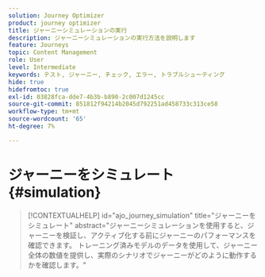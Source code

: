 ```yaml
---
solution: Journey Optimizer
product: journey optimizer
title: ジャーニーシミュレーションの実行
description: ジャーニーシミュレーションの実行方法を説明します
feature: Journeys
topic: Content Management
role: User
level: Intermediate
keywords: テスト, ジャーニー, チェック, エラー, トラブルシューティング
hide: true
hidefromtoc: true
exl-id: 03828fca-dde7-4b3b-b890-2c007d1245cc
source-git-commit: 851812f94214b2045d792251ad458733c313ce58
workflow-type: tm+mt
source-wordcount: '65'
ht-degree: 7%

---
```


# ジャーニーをシミュレート{#simulation}

>[!CONTEXTUALHELP]
>id="ajo_journey_simulation"
>title="ジャーニーをシミュレート"
>abstract="ジャーニーシミュレーションを使用すると、ジャーニーを検証し、アクティブ化する前にジャーニーのパフォーマンスを確認できます。 トレーニング済みモデルのデータを使用して、ジャーニー全体の数値を提供し、実際のシナリオでジャーニーがどのように動作するかを確認します。"
